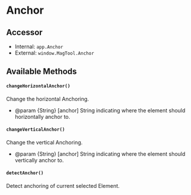 # Anchor
<!-- [[TOC]] -->

## Accessor

 - Internal: `app.Anchor`
 - External: `window.MagTool.Anchor`

## Available Methods

#### `changeHorizontalAnchor()`

Change the horizontal Anchoring.

 - @param {String} [anchor] String indicating where the element should horizontally anchor to.

#### `changeVerticalAnchor()`

Change the vertical Anchoring.

 - @param {String} [anchor] String indicating where the element should vertically anchor to.

#### `detectAnchor()`

Detect anchoring of current selected Element.
